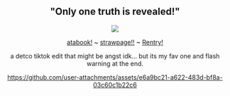<div align="center">

 "Only one truth is revealed!"
-
![](https://komarev.com/ghpvc/?username=AutisticDetective&color=blue&style=plastic&label=Witnesses)
  
   [atabook!](https://redacted.atabook.org/) ~ [strawpage!!](https://redacted-code-208.straw.page) ~ [Rentry!](https://rentry.co/autisticdetco)

a detco tiktok edit that might be angst idk... but its my fav one and flash warning at the end.

https://github.com/user-attachments/assets/e6a9bc21-a622-483d-bf8a-03c60c1b22c6

</div>

